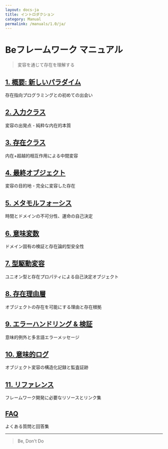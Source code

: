 ```yaml
---
layout: docs-ja
title: イントロダクション
category: Manual
permalink: /manuals/1.0/ja/
---
```

# Beフレームワーク マニュアル

> 変容を通じて存在を理解する

## [1. 概要: 新しいパラダイム](./01-overview.html)
存在指向プログラミングとの初めての出会い

## [2. 入力クラス](./02-input-classes.html)
変容の出発点 - 純粋な内在的本質

## [3. 存在クラス](./03-being-classes.html)
内在+超越的相互作用による中間変容

## [4. 最終オブジェクト](./04-final-objects.html)
変容の目的地 - 完全に変容した存在

## [5. メタモルフォーシス](./05-metamorphosis.html)
時間とドメインの不可分性、運命の自己決定

## [6. 意味変数](./06-semantic-variables.html)
ドメイン固有の検証と存在論的型安全性

## [7. 型駆動変容](./07-type-driven-metamorphosis.html)
ユニオン型と存在プロパティによる自己決定オブジェクト

## [8. 存在理由層](./08-reason-layer.html)
オブジェクトの存在を可能にする理由と存在根拠

## [9. エラーハンドリング & 検証](./09-error-handling.html)
意味的例外と多言語エラーメッセージ

## [10. 意味的ログ](./10-semantic-logging.html)
オブジェクト変容の構造化記録と監査証跡

## [11. リファレンス](./11-reference-resources.html)
フレームワーク開発に必要なリソースとリンク集

## [FAQ](./faq.html)
よくある質問と回答集

---

> Be, Don't Do

